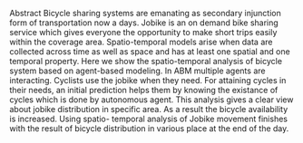 Abstract
Bicycle sharing systems are emanating as secondary injunction form of transportation now
a days. Jobike is an on demand bike sharing service which gives everyone the opportunity
to make short trips easily within the coverage area. Spatio-temporal models arise when
data are collected across time as well as space and has at least one spatial and one temporal
property. Here we show the spatio-temporal analysis of bicycle system based on agent-based
modeling. In ABM multiple agents are interacting. Cyclists use the jobike when they need.
For attaining cycles in their needs, an initial prediction helps them by knowing the existance
of cycles which is done by autonomous agent. This analysis gives a clear view about jobike
distribution in specific area. As a result the bicycle availability is increased. Using spatio-
temporal analysis of Jobike movement finishes with the result of bicycle distribution in
various place at the end of the day.
